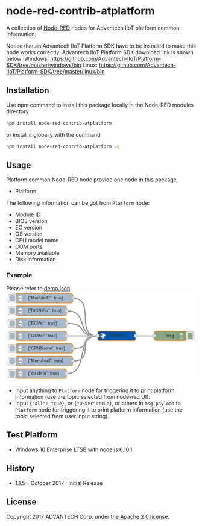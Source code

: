# node-red-contrib-atplatform
A collection of [Node-RED](http://nodered.org) nodes for Advantech IIoT platform common information.

Notice that an Advantech IIoT Platform SDK have to be installed to make this node works correctly.
Advantech IIoT Platform SDK download link is shown below:
Windows:
  https://github.com/Advantech-IIoT/Platform-SDK/tree/master/windows/bin
Linux:
  https://github.com/Advantech-IIoT/Platform-SDK/tree/master/linux/bin

## Installation
Use npm command to install this package locally in the Node-RED modules directory
```bash
npm install node-red-contrib-atplatform
```
or install it globally with the command
```bash
npm install node-red-contrib-atplatform -g
```

## Usage
Platform common Node-RED node provide one node in this package.
 - Platform

The following information can be got from `Platform` node:
 - Module ID
 - BIOS version
 - EC version
 - OS version
 - CPU model name
 - COM ports
 - Memory available
 - Disk information

 ### Example
Please refer to [demo.json](./demo.json).  
![demoflow](./demoflow.JPG)  
 - Input anything to `Platform` node for triggering it to print platform information (use the topic selected from node-red UI).
 - Input `{"All": true}`, or `{"OSVer":true}`, or others in `msg.payload` to `Platform` node for triggering it to print platform information (use the topic selected from user input string).

## Test Platform
 - Windows 10 Enterprise LTSB with node.js 6.10.1

## History
 - 1.1.5 - October 2017 : Initial Release

## License
Copyright 2017 ADVANTECH Corp. under [the Apache 2.0 license](LICENSE).